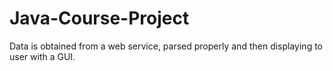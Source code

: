 # Java-Course-Project
Data is obtained from a web service, parsed properly and then displaying to user with a GUI.
